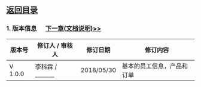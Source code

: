 ## [返回目录](../readme.md)   
### 1. 版本信息 &nbsp;&nbsp;&nbsp;&nbsp; [下一章(文档说明)>>](./2_Introduction.md)
  版本号   |  修订人 / 审核人  |   修订日期   | 修订内容
--------- | --------------- | ----------- | --------
 V 1.0.0  | 李科霖 / _______ | 2018/05/30  | 基本的员工信息，产品和订单
